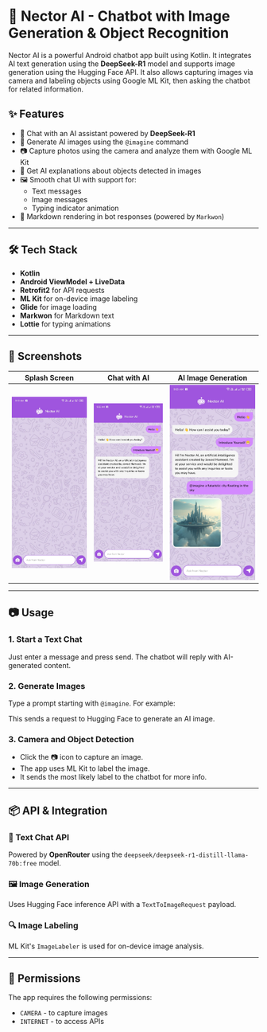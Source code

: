# 🤖 Nector AI - Chatbot with Image Generation & Object Recognition

Nector AI is a powerful Android chatbot app built using Kotlin. It integrates AI text generation using the **DeepSeek-R1** model and supports image generation using the Hugging Face API. It also allows capturing images via camera and labeling objects using Google ML Kit, then asking the chatbot for related information.

## ✨ Features

- 💬 Chat with an AI assistant powered by **DeepSeek-R1**
- 🎨 Generate AI images using the `@imagine` command
- 📷 Capture photos using the camera and analyze them with Google ML Kit
- 🧠 Get AI explanations about objects detected in images
- 🖼️ Smooth chat UI with support for:
  - Text messages
  - Image messages
  - Typing indicator animation
- 📜 Markdown rendering in bot responses (powered by `Markwon`)

---

## 🛠️ Tech Stack

- **Kotlin**
- **Android ViewModel + LiveData**
- **Retrofit2** for API requests
- **ML Kit** for on-device image labeling
- **Glide** for image loading
- **Markwon** for Markdown text
- **Lottie** for typing animations

---

## 📸 Screenshots

| Splash Screen | Chat with AI | AI Image Generation |
|---------|-------------------|----------------|
| ![](app/src/main/assets/ss1.jpg) | ![](app/src/main/assets/ss2.jpg) | ![](app/src/main/assets/ss3.jpg) |



---

## 📷 Usage

### 1. Start a Text Chat

Just enter a message and press send. The chatbot will reply with AI-generated content.

### 2. Generate Images

Type a prompt starting with `@imagine`. For example:


This sends a request to Hugging Face to generate an AI image.

### 3. Camera and Object Detection

- Click the 📷 icon to capture an image.
- The app uses ML Kit to label the image.
- It sends the most likely label to the chatbot for more info.

---

## 📦 API & Integration

### 🤖 Text Chat API
Powered by **OpenRouter** using the `deepseek/deepseek-r1-distill-llama-70b:free` model.

### 🖼️ Image Generation
Uses Hugging Face inference API with a `TextToImageRequest` payload.

### 🔍 Image Labeling
ML Kit's `ImageLabeler` is used for on-device image analysis.

---

## 🔐 Permissions

The app requires the following permissions:

- `CAMERA` - to capture images
- `INTERNET` - to access APIs


